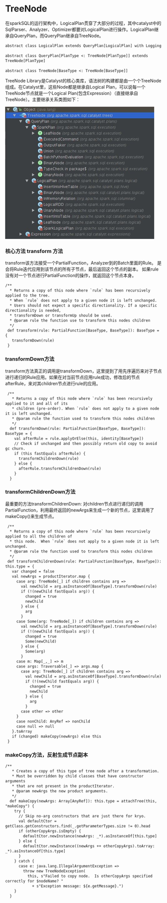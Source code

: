 # TreeNode

在sparkSQL的运行架构中，LogicalPlan贯穿了大部分的过程，其中catalyst中的SqlParser、Analyzer、Optimizer都要对LogicalPlan进行操作。LogicalPlan继承自QueryPlan，而QueryPlan继承自TreeNode。

```
abstract class LogicalPlan extends QueryPlan[LogicalPlan] with Logging

abstract class QueryPlan[PlanType <: TreeNode[PlanType]] extends TreeNode[PlanType]

abstract class TreeNode[BaseType <: TreeNode[BaseType]]
```

TreeNode Library是Catalyst的核心类库，语法树的构建都是由一个个TreeNode组成。在Catalyst里，这些Node都是继承自Logical Plan，可以说每一个TreeNode节点就是一个Logical Plan(包含Expression）（直接继承自TreeNode）。主要继承关系类图如下：

![](/images/tree-node.png)

### 核心方法 transform 方法
  transform该方法接受一个PartialFunction，Analyzer到的Batch里面的Rule。
  是会将Rule迭代应用到该节点的所有子节点，最后返回这个节点的副本。
  如果rule没有对一个节点进行PartialFunction的操作，就返回这个节点本身。

 ```
/**
   * Returns a copy of this node where `rule` has been recursively applied to the tree.
   * When `rule` does not apply to a given node it is left unchanged.
   * Users should not expect a specific directionality. If a specific directionality is needed,
   * transformDown or transformUp should be used.
   * @param rule the function use to transform this nodes children
   */
  def transform(rule: PartialFunction[BaseType, BaseType]): BaseType = {
    transformDown(rule)
  }
```

### transformDown方法
transform方法真正的调用是transformDown，这里提到了用先序遍历来对子节点进行递归的Rule应用。如果在对当前节点应用rule成功，修改后的节点afterRule，来对其children节点进行rule的应用。
```
 /**
   * Returns a copy of this node where `rule` has been recursively applied to it and all of its
   * children (pre-order). When `rule` does not apply to a given node it is left unchanged.
   * @param rule the function used to transform this nodes children
   */
  def transformDown(rule: PartialFunction[BaseType, BaseType]): BaseType = {
    val afterRule = rule.applyOrElse(this, identity[BaseType])
    // Check if unchanged and then possibly return old copy to avoid gc churn.
    if (this fastEquals afterRule) {
      transformChildrenDown(rule)
    } else {
      afterRule.transformChildrenDown(rule)
    }
  }
```

### transformChildrenDown方法
最重要的方法transformChildrenDown:
  对children节点进行递归的调用PartialFunction，利用最终返回的newArgs来生成一个新的节点，这里调用了makeCopy()来生成节点。
 ```
  /**
   * Returns a copy of this node where `rule` has been recursively applied to all the children of
   * this node.  When `rule` does not apply to a given node it is left unchanged.
   * @param rule the function used to transform this nodes children
   */
  def transformChildrenDown(rule: PartialFunction[BaseType, BaseType]): this.type = {
    var changed = false
    val newArgs = productIterator.map {
      case arg: TreeNode[_] if children contains arg =>
        val newChild = arg.asInstanceOf[BaseType].transformDown(rule)
        if (!(newChild fastEquals arg)) {
          changed = true
          newChild
        } else {
          arg
        }
      case Some(arg: TreeNode[_]) if children contains arg =>
        val newChild = arg.asInstanceOf[BaseType].transformDown(rule)
        if (!(newChild fastEquals arg)) {
          changed = true
          Some(newChild)
        } else {
          Some(arg)
        }
      case m: Map[_,_] => m
      case args: Traversable[_] => args.map {
        case arg: TreeNode[_] if children contains arg =>
          val newChild = arg.asInstanceOf[BaseType].transformDown(rule)
          if (!(newChild fastEquals arg)) {
            changed = true
            newChild
          } else {
            arg
          }
        case other => other
      }
      case nonChild: AnyRef => nonChild
      case null => null
    }.toArray
    if (changed) makeCopy(newArgs) else this
  }
```

### makeCopy方法，反射生成节点副本
```
/**
   * Creates a copy of this type of tree node after a transformation.
   * Must be overridden by child classes that have constructor arguments
   * that are not present in the productIterator.
   * @param newArgs the new product arguments.
   */
  def makeCopy(newArgs: Array[AnyRef]): this.type = attachTree(this, "makeCopy") {
    try {
      // Skip no-arg constructors that are just there for kryo.
      val defaultCtor = getClass.getConstructors.find(_.getParameterTypes.size != 0).head
      if (otherCopyArgs.isEmpty) {
        defaultCtor.newInstance(newArgs: _*).asInstanceOf[this.type]
      } else {
        defaultCtor.newInstance((newArgs ++ otherCopyArgs).toArray: _*).asInstanceOf[this.type]
      }
    } catch {
      case e: java.lang.IllegalArgumentException =>
        throw new TreeNodeException(
          this, s"Failed to copy node.  Is otherCopyArgs specified correctly for $nodeName? "
            + s"Exception message: ${e.getMessage}.")
    }
  }
```





